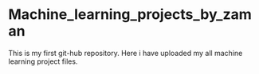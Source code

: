# Machine_learning_projects_by_zaman
This is my first git-hub repository. Here i have uploaded my all machine learning project files.
